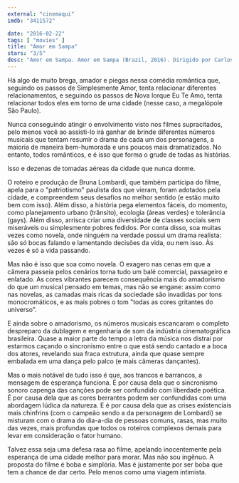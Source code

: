 ```yaml
---
external: "cinemaqui"
imdb: "3411572"

date: "2016-02-22"
tags: [ "movies" ]
title: "Amor em Sampa"
stars: "3/5"
desc: "Amor em Sampa. Amor em Sampa (Brazil, 2016). Dirigido por Carlos Alberto Riccelli, Kim Riccelli. Escrito por Bruna Lombardi. Com Bruna Lombardi, Eduardo Moscovis, Rodrigo Lombardi, Mariana Lima, Carlos Alberto Riccelli, Tiago Abravanel, Marcello Airoldi, Miá Mello, Kim Riccelli. Crítica escrita para o site CinemAqui."
---
```

Há algo de muito brega, amador e piegas nessa comédia romântica que, seguindo os passos de Simplesmente Amor, tenta relacionar diferentes relacionamentos, e seguindo os passos de Nova Iorque Eu Te Amo, tenta relacionar todos eles em torno de uma cidade (nesse caso, a megalópole São Paulo).

Nunca conseguindo atingir o envolvimento visto nos filmes supracitados, pelo menos você ao assisti-lo irá ganhar de brinde diferentes números musicais que tentam resumir o drama de cada um dos personagens, a maioria de maneira bem-humorada e uns poucos mais dramatizados. No entanto, todos românticos, e é isso que forma o grude de todas as histórias.

Isso e dezenas de tomadas aéreas da cidade que nunca dorme.

O roteiro e produção de Bruna Lombardi, que também participa do filme, apela para o "patriotismo" paulista dos que vieram, foram adotados pela cidade, e compreendem seus desafios no melhor sentido (e estão muito bem com isso). Além disso, a história pega elementos fáceis, do momento, como planejamento urbano (trânsito), ecologia (áreas verdes) e tolerância (gays). Além disso, arrisca criar uma diversidade de classes sociais sem miseráveis ou simplesmente pobres fedidos. Por conta disso, soa muitas vezes como novela, onde ninguém na verdade possui um drama realista: são só bocas falando e lamentando decisões da vida, ou nem isso. Às vezes é só a vida passando.

Mas não é isso que soa como novela. O exagero nas cenas em que a câmera passeia pelos cenários torna tudo um balé comercial, passageiro e enlatado. As cores vibrantes parecem consequência mais do amadorismo do que um musical pensado em temas, mas não se engane: assim como nas novelas, as camadas mais ricas da sociedade são invadidas por tons monocromáticos, e as mais pobres o tom "todas as cores gritantes do universo".

E ainda sobre o amadorismo, os números musicais escancaram o completo despreparo da dublagem e engenharia de som da indústria cinematográfica brasileira. Quase a maior parte do tempo a letra da música nos distrai por estarmos caçando o sincronismo entre o que está sendo cantado e a boca dos atores, revelando sua fraca estrutura, ainda que quase sempre embalada em uma dança pelo palco (e mais câmeras dançantes).

Mas o mais notável de tudo isso é que, aos trancos e barrancos, a mensagem de esperança funciona. É por causa dela que o sincronismo sonoro capenga das canções pode ser confundido com liberdade poética. É por causa dela que as cores berrantes podem ser confundidas com uma abordagem lúdica da natureza. E é por causa dela que as crises existenciais mais chinfrins (com o campeão sendo a da personagem de Lombardi) se misturam com o drama do dia-a-dia de pessoas comuns, rasas, mas muito das vezes, mais profundas que todos os roteiros complexos demais para levar em consideração o fator humano.

Talvez essa seja uma defesa rasa ao filme, apelando inocentemente pela esperança de uma cidade melhor para morar. Mas não sou ingênuo. A proposta do filme é boba e simplória. Mas é justamente por ser boba que tem a chance de dar certo. Pelo menos como uma viagem intimista.
